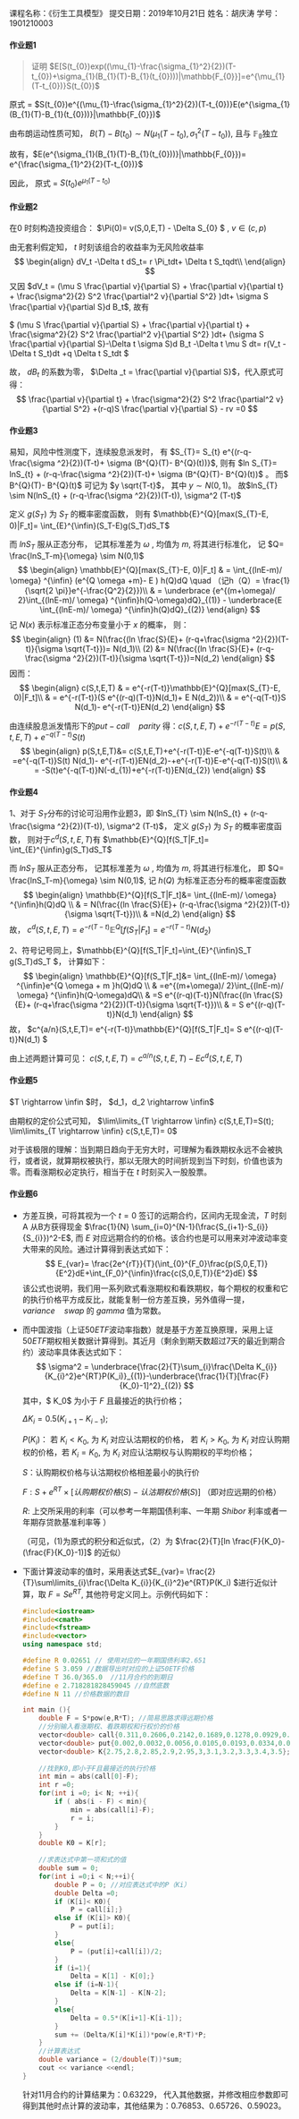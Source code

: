 课程名称：《衍生工具模型》
提交日期：2019年10月21日
姓名：胡庆涛
学号：1901210003



#### 作业题1

> 证明 $E[S(t_{0})exp((\mu_{1}-\frac{\sigma_{1}^2}{2})(T-t_{0})+\sigma_{1}(B_{1}(T)-B_{1}(t_{0})))|\mathbb{F_{0}}]=e^{\mu_{1}(T-t_{0})}S(t_{0})$

原式 = $S(t_{0})e^{(\mu_{1}-\frac{\sigma_{1}^2}{2})(T-t_{0})}E(e^{\sigma_{1}(B_{1}(T)-B_{1}(t_{0}))}|\mathbb{F_{0}})$

由布朗运动性质可知， $B(T)-B(t_{0}) \sim N(\mu_{1}(T-t_{0}), \sigma_{1}^2(T-t_{0}))$, 且与 $\mathbb{F_{0}}$独立

故有，$E(e^{\sigma_{1}(B_{1}(T)-B_{1}(t_{0}))}|\mathbb{F_{0}})= e^{\frac{\sigma_{1}^2}{2}(T-t_{0})}$

因此， 原式 = $S(t_{0})e^{\mu_{1}(T-t_{0})}$

#### 作业题2

在$0$ 时刻构造投资组合： $\Pi(0)= v(S,0,E,T) - \Delta S_{0} $ , $v \in (c,p)$

由无套利假定知， $t$ 时刻该组合的收益率为无风险收益率
$$
\begin{align}
dV_t -\Delta t dS_t= r \Pi_tdt+ \Delta t S_tqdt\\
\end{align}
$$
又因 $dV_t =  (\mu S \frac{\partial v}{\partial S} + \frac{\partial v}{\partial t}  + \frac{\sigma^2}{2} S^2 \frac{\partial^2 v}{\partial S^2} )dt+ \sigma S \frac{\partial v}{\partial S}d B_t$, 故有

$ (\mu S \frac{\partial v}{\partial S} + \frac{\partial v}{\partial t}  + \frac{\sigma^2}{2} S^2 \frac{\partial^2 v}{\partial S^2} )dt+ (\sigma S \frac{\partial v}{\partial S}-\Delta t \sigma S)d B_t -\Delta t \mu S dt= r(V_t -\Delta t S_t)dt +q \Delta t S_tdt $

故， $dB_t$ 的系数为零， $\Delta _t = \frac{\partial v}{\partial S}$，代入原式可得：
$$
\frac{\partial v}{\partial t}  + \frac{\sigma^2}{2} S^2 \frac{\partial^2 v}{\partial S^2} +(r-q)S \frac{\partial v}{\partial S} - rv =0
$$

#### 作业题3

易知，风险中性测度下，连续股息派发时， 有 $S_{T}= S_{t} e^{(r-q-\frac{\sigma ^2}{2})(T-t)+ \sigma (B^{Q}(T)- B^{Q}(t))}$, 则有 $ln S_{T}= lnS_{t} + (r-q-\frac{\sigma ^2}{2})(T-t)+ \sigma (B^{Q}(T)- B^{Q}(t))$ 。 而$  B^{Q}(T)- B^{Q}(t)$ 可记为 $y \sqrt{T-t}$， 其中 $y \sim N(0,1)$。 故$lnS_{T} \sim N(lnS_{t} + (r-q-\frac{\sigma ^2}{2})(T-t)), \sigma^2 (T-t)$

定义 $g(S_{T})$ 为 $S_T$  的概率密度函数， 则有 $\mathbb{E}^{Q}[max(S_{T}-E, 0)|F_t]= \int_{E}^{\infin}(S_T-E)g(S_T)dS_T$

而 $lnS_T$ 服从正态分布， 记其标准差为 $\omega$ , 均值为 $m$, 将其进行标准化， 记 $Q= \frac{lnS_T-m}{\omega} \sim N(0,1)$
$$
\begin{align}
\mathbb{E}^{Q}[max(S_{T}-E, 0)|F_t] & = \int_{(lnE-m)/ \omega} ^{\infin} (e^{Q \omega +m}- E ) h(Q)dQ \quad （记h（Q）= \frac{1}{\sqrt{2 \pi}}e^{-\frac{Q^2}{2}})\\
& = \underbrace {e^{(m+\omega)/ 2}\int_{(lnE-m)/ \omega} ^{\infin}h(Q-\omega)dQ}_{(1)} - \underbrace{E \int_{(lnE-m)/ \omega} ^{\infin}h(Q)dQ}_{(2)}
\end{align}
$$
记 $N(x)$ 表示标准正态分布变量小于 $x$ 的概率， 则： 
$$
\begin{align}
(1) &= N(\frac{(ln \frac{S}{E}+ (r-q+\frac{\sigma ^2}{2})(T-t)}{\sigma \sqrt{T-t}})= N(d_1)\\
(2) &= N(\frac{(ln \frac{S}{E}+ (r-q-\frac{\sigma ^2}{2})(T-t)}{\sigma \sqrt{T-t}})=N(d_2)
\end{align}
$$
因而：
$$
\begin{align}
c(S,t,E,T) & = e^{-r(T-t)}\mathbb{E}^{Q}[max(S_{T}-E, 0)|F_t]\\
& = e^{-r(T-t)}(S e^{(r-q)(T-t)}N(d_1)+ E N(d_2))\\
& = e^{-q(T-t)}S N(d_1)- e^{-r(T-t)}EN(d_2)
\end{align}
$$

由连续股息派发情形下的$put-call \quad parity$ 得：$c(S,t,E,T)+e^{-r(T-t)}E  = p(S,t,E,T)+ e^{-q(T-t)}S(t)$
$$
\begin{align}
p(S,t,E,T)&= c(S,t,E,T)+e^{-r(T-t)}E-e^{-q(T-t)}S(t)\\
& =e^{-q(T-t)}S(t) N(d_1)- e^{-r(T-t)}EN(d_2)-+e^{-r(T-t)}E-e^{-q(T-t)}S(t)\\
& = -S(t)e^{-q(T-t)}N(-d_{1})+e^{-r(T-t)}EN(d_{2})
\end{align}
$$

#### 作业题4

1、对于 $S_T$分布的讨论可沿用作业题3，即 $lnS_{T} \sim N(lnS_{t} + (r-q-\frac{\sigma ^2}{2})(T-t)), \sigma^2 (T-t)$， 定义 $g(S_{T})$ 为 $S_T$  的概率密度函数， 则对于$c^d(S,t,E,T)$有 $\mathbb{E}^{Q}[f(S_T|F_t]= \int_{E}^{\infin}g(S_T)dS_T$

而 $lnS_T$ 服从正态分布， 记其标准差为 $\omega$ , 均值为 $m$, 将其进行标准化， 即 $Q= \frac{lnS_T-m}{\omega} \sim N(0,1)$, 记 $h(Q)$ 为标准正态分布的概率密度函数 
$$
\begin{align}
\mathbb{E}^{Q}[f(S_T|F_t]&= \int_{(lnE-m)/ \omega} ^{\infin}h(Q)dQ \\
& = N(\frac{(ln \frac{S}{E}+ (r-q-\frac{\sigma ^2}{2})(T-t)}{\sigma \sqrt{T-t}})\\
& =N(d_2)
\end{align}
$$
故， $c^d(S,t,E,T)= e^{-r(T-t)}\mathbb{E}^{Q}[f(S_T|F_t]= e^{-r(T-t)}N(d_2)$

2、符号记号同上，$\mathbb{E}^{Q}[f(S_T|F_t]=\int_{E}^{\infin}S_T g(S_T)dS_T $， 计算如下：
$$
\begin{align}
\mathbb{E}^{Q}[f(S_T|F_t]&= \int_{(lnE-m)/ \omega} ^{\infin}e^{Q \omega + m }h(Q)dQ \\
& =e^{(m+\omega)/ 2}\int_{(lnE-m)/ \omega} ^{\infin}h(Q-\omega)dQ\\
& =S e^{(r-q)(T-t)}N(\frac{(ln \frac{S}{E}+ (r-q+\frac{\sigma ^2}{2})(T-t)}{\sigma \sqrt{T-t}})\\
& = S e^{(r-q)(T-t)}N(d_1)
\end{align}
$$
故， $c^{a/n}(S,t,E,T)= e^{-r(T-t)}\mathbb{E}^{Q}[f(S_T|F_t]= S e^{(r-q)(T-t)}N(d_1) $

由上述两题计算可见： $c(S,t,E,T)= c^{a/n}(S,t,E,T)- Ec^d(S,t,E,T)$

#### 作业题5

$T \rightarrow \infin $时， $d_1，d_2 \rightarrow \infin$

由期权的定价公式可知， $\lim\limits_{T \rightarrow \infin} c(S,t,E,T)=S(t); \lim\limits_{T \rightarrow \infin} c(S,t,E,T)= 0$

对于该极限的理解：当到期日趋向于无穷大时，可理解为看跌期权永远不会被执行，或者说，就算期权被执行，那以无限大的时间折现到当下时刻，价值也该为零。而看涨期权必定执行，相当于在 $t$ 时刻买入一股股票。

#### 作业题6

- 方差互换，可将其视为一个 $t=0$ 签订的远期合约，区间内无现金流，$T$ 时刻 A 从B方获得现金 $\frac{1}{N} \sum_{i=0}^{N-1}(\frac{S_{i+1}-S_{i}}{S_{i}})^2-E$, 而 $E$ 对应远期合约的价格。该合约也是可以用来对冲波动率变大带来的风险。通过计算得到表达式如下：
  $$
  E_{var}= \frac{2e^{rT}}{T}(\int_{0}^{F_0}\frac{p(S,0,E,T)}{E^2}dE+\int_{F_0}^{\infin}\frac{c(S,0,E,T)}{E^2}dE)
  $$
  该公式也说明，我们用一系列欧式看涨期权和看跌期权，每个期权的权重和它的执行价格平方成反比，就能复制一份方差互换，另外值得一提，$variance \quad swap$ 的 $gamma$ 值为常数。

- 而中国波指（上证$50ETF$波动率指数）就是基于方差互换原理，采用上证$50ETF$期权相关数据计算得到。其近月（剩余到期天数超过7天的最近到期合约）波动率具体表达式如下：
  $$
  \sigma^2 = \underbrace{\frac{2}{T}\sum_{i}\frac{\Delta K_{i}}{K_{i}^2}e^{RT}P(K_i)}_{(1)}-\underbrace{\frac{1}{T}[\frac{F}{K_0}-1]^2}_{(2)}
  $$
  其中，$ K_0$ 为小于 $F$ 且最接近的执行价格；

   $\Delta K_i = 0.5(K_{i+1}-K_{i-1})$; 

  $P(K_i)$： 若 $K_i< K_0$, 为 $K_i$ 对应认沽期权的价格，  若 $K_i> K_0$, 为 $K_i$ 对应认购期权的价格，若 $K_i=  K_0$, 为 $K_i$ 对应认沽期权与认购期权的平均价格；

  $S$：认购期权价格与认沽期权价格相差最小的执行价

  $F: S + e^{RT} \times [认购期权价格(S)-认沽期权价格(S)]$ （即对应远期的价格）

  $R$: 上交所采用的利率（可以参考一年期国债利率、一年期 $Shibor$ 利率或者一年期存贷款基准利率等 ）

  （可见，(1)为原式的积分和近似式，（2）为 $\frac{2}{T}[ln \frac{F}{K_0}-(\frac{F}{K_0}-1)]$ 的近似）

- 下面计算波动率的值时，采用表达式$E_{var}= \frac{2}{T}\sum\limits_{i}\frac{\Delta K_{i}}{K_{i}^2}e^{RT}P(K_i) $进行近似计算，取 $F = Se^{RT}$, 其他符号定义同上。示例代码如下：

  ```c++
  #include<iostream>
  #include<cmath>
  #include<fstream>
  #include<vector>
  using namespace std;
  
  #define R 0.02651 // 使用对应的一年期国债利率2.651
  #define S 3.059 //数据导出时对应的上证50ETF价格
  #define T 36.0/365.0  //11月合约的到期日
  #define e 2.718281828459045 //自然底数
  #define N 11 //价格数据的数目
  
  int main (){
      double F = S*pow(e,R*T); //简易思路求得远期价格
      //分别输入看涨期权、看跌期权和行权价的价格
      vector<double> call{0.311,0.2606,0.2142,0.1689,0.1278,0.0929,0.042,0.015,0.0054,0.0022,0.0013};
      vector<double> put{0.002,0.0032,0.0056,0.0105,0.0193,0.0334,0.0819,0.1557,0.2457,0.3419,0.4409};
      vector<double> K{2.75,2.8,2.85,2.9,2.95,3,3.1,3.2,3.3,3.4,3.5};
      
      //找到K0,即小于F且最接近的执行价格
      int min = abs(call[0]-F);
      int r =0;
      for(int i =0; i< N; ++i){
          if ( abs(i - F) < min){
              min = abs(call[i]-F);
              r = i;
          }
      }
      double K0 = K[r];
      
      //求表达式中第一项和式的值
      double sum = 0;
      for(int i =0;i < N;++i){
          double P = 0; //对应表达式中的P（Ki）
          double Delta =0;
          if (K[i]< K0){
              P = call[i];}
          else if (K[i]> K0){
              P = put[i];
          }
          else{
              P = (put[i]+call[i])/2;
          }
          if (i=1){
              Delta = K[1] - K[0];}
          else if (i=N-1){
              Delta = K[N-1] - K[N-2];
          }
          else{
              Delta = 0.5*(K[i+1]-K[i-1]);
          }
          sum += (Delta/K[i]*K[i])*pow(e,R*T)*P;
      }
      //计算表达式
      double variance = (2/double(T))*sum;
      cout << variance <<endl;
  }
  ```

  针对11月合约的计算结果为：$0.63229$， 代入其他数据，并修改相应参数即可得到其他时点计算的波动率，其他结果为：$0.76853、0.65726、0.59023$。